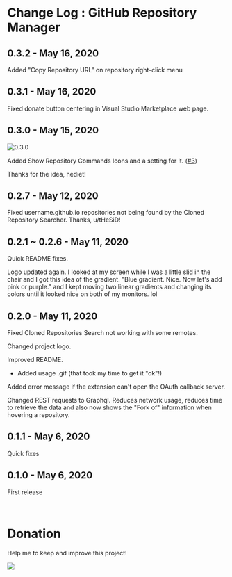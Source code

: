 # Change Log : GitHub Repository Manager


## 0.3.2 - May 16, 2020

Added "Copy Repository URL" on repository right-click menu


## 0.3.1 - May 16, 2020

Fixed donate button centering in Visual Studio Marketplace web page.


## 0.3.0 - May 15, 2020

<img src="https://raw.githubusercontent.com/SrBrahma/GitHub-Repository-Manager/master/images/CHANGELOG_md/0_3_0.png" alt="0.3.0">

Added Show Repository Commands Icons and a setting for it. ([#3](https://github.com/SrBrahma/GitHub-Repository-Manager/issues/3))

Thanks for the idea, hediet!


## 0.2.7 - May 12, 2020

Fixed username.github.io repositories not being found by the Cloned Repository Searcher. Thanks, u/tHeSiD!


## 0.2.1 ~ 0.2.6 - May 11, 2020

Quick README fixes.

Logo updated again. I looked at my screen while I was a little slid in the chair and I got this idea of the gradient. "Blue gradient. Nice. Now let's add pink or purple." and I kept moving two linear gradients and changing its colors until it looked nice on both of my monitors. lol


## 0.2.0 - May 11, 2020

Fixed Cloned Repositories Search not working with some remotes.

Changed project logo.

Improved README.

- Added usage .gif (that took my time to get it "ok"!)

Added error message if the extension can't open the OAuth callback server.

Changed REST requests to Graphql. Reduces network usage, reduces time to retrieve the data and also now shows the "Fork of" information when hovering a repository.


## 0.1.1 - May 6, 2020

Quick fixes


## 0.1.0 - May 6, 2020

First release


<br/>

# Donation

Help me to keep and improve this project!

[![](https://www.paypalobjects.com/en_US/i/btn/btn_donateCC_LG.gif)](https://www.paypal.com/cgi-bin/webscr?cmd=_s-xclick&hosted_button_id=6P2HYMMC2VWMG)
